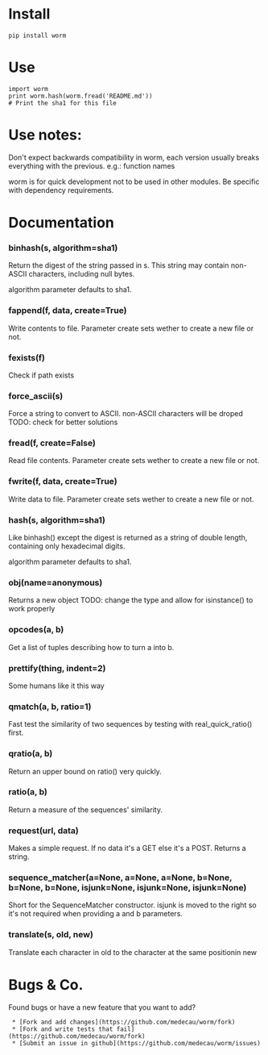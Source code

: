 # Install

    pip install worm

# Use

    import worm
    print worm.hash(worm.fread('README.md'))
    # Print the sha1 for this file

# Use notes:

Don't expect backwards compatibility in worm, each version usually breaks everything with the previous. e.g.: function names

worm is for quick development not to be used in other modules.
Be specific with dependency requirements.

# Documentation

### binhash(s, algorithm=sha1)
Return the digest of the string passed in s. This string may contain
non-ASCII characters, including null bytes.

algorithm parameter defaults to sha1.
### fappend(f, data, create=True)
Write contents to file.
Parameter create sets wether to create a new file or not.
### fexists(f)
Check if path exists
### force_ascii(s)
Force a string to convert to ASCII.
non-ASCII characters will be droped
TODO: check for better solutions
### fread(f, create=False)
Read file contents.
Parameter create sets wether to create a new file or not.
### fwrite(f, data, create=True)
Write data to file.
Parameter create sets wether to create a new file or not.
### hash(s, algorithm=sha1)
Like binhash() except the digest is returned as a string of double
length, containing only hexadecimal digits.

algorithm parameter defaults to sha1.
### obj(name=anonymous)
Returns a new object
TODO: change the type and allow for isinstance() to work properly
### opcodes(a, b)
Get a list of tuples describing how to turn a into b.
### prettify(thing, indent=2)
Some humans like it this way
### qmatch(a, b, ratio=1)
Fast test the similarity of two sequences by testing with
real_quick_ratio() first.
### qratio(a, b)
Return an upper bound on ratio() very quickly.
### ratio(a, b)
Return a measure of the sequences' similarity.
### request(url, data)
Makes a simple request. If no data it's a GET else it's a POST.
Returns a string.
### sequence_matcher(a=None, a=None, a=None, b=None, b=None, b=None, isjunk=None, isjunk=None, isjunk=None)
Short for the SequenceMatcher constructor.
isjunk is moved to the right so it's not required
when providing a and b parameters.
### translate(s, old, new)
Translate each character in old to the character
at the same positionin new

# Bugs & Co.

Found bugs or have a new feature that you want to add?

     * [Fork and add changes](https://github.com/medecau/worm/fork)
     * [Fork and write tests that fail](https://github.com/medecau/worm/fork)
     * [Submit an issue in github](https://github.com/medecau/worm/issues)

